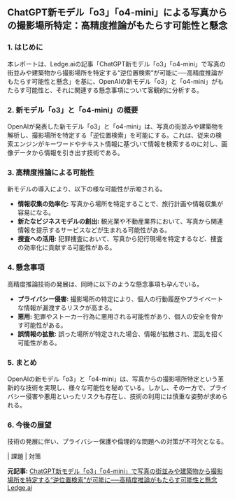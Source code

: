 ## ChatGPT新モデル「o3」「o4-mini」による写真からの撮影場所特定：高精度推論がもたらす可能性と懸念

### 1. はじめに

本レポートは、Ledge.aiの記事「ChatGPT新モデル「o3」「o4-mini」で写真の街並みや建築物から撮影場所を特定する“逆位置検索”が可能に──高精度推論がもたらす可能性と懸念」を基に、OpenAIの新モデル「o3」と「o4-mini」がもたらす可能性と、それに関連する懸念事項について客観的に分析する。

### 2. 新モデル「o3」と「o4-mini」の概要

OpenAIが発表した新モデル「o3」と「o4-mini」は、写真の街並みや建築物を解析し、撮影場所を特定する「逆位置検索」を可能にする。これは、従来の検索エンジンがキーワードやテキスト情報に基づいて情報を検索するのに対し、画像データから情報を引き出す技術である。

### 3. 高精度推論による可能性

新モデルの導入により、以下の様な可能性が示唆される。

* **情報収集の効率化:** 写真から場所を特定することで、旅行計画や情報収集が容易になる。
* **新たなビジネスモデルの創出:** 観光業や不動産業界において、写真から関連情報を提示するサービスなどが生まれる可能性がある。
* **捜査への活用:** 犯罪捜査において、写真から犯行現場を特定するなど、捜査の効率化に貢献する可能性がある。

### 4. 懸念事項

高精度推論技術の発展は、同時に以下のような懸念事項も孕んでいる。

* **プライバシー侵害:** 撮影場所の特定により、個人の行動履歴やプライベートな情報が漏洩するリスクが高まる。
* **悪用:** 犯罪やストーカー行為に悪用される可能性があり、個人の安全を脅かす可能性がある。
* **誤情報の拡散:** 誤った場所が特定された場合、情報が拡散され、混乱を招く可能性がある。

### 5. まとめ

OpenAIの新モデル「o3」と「o4-mini」は、写真からの撮影場所特定という革新的な技術を実現し、様々な可能性を秘めている。しかし、その一方で、プライバシー侵害や悪用といったリスクも存在し、技術の利用には慎重な姿勢が求められる。

### 6. 今後の展望

技術の発展に伴い、プライバシー保護や倫理的な問題への対策が不可欠となる。

| 課題 | 対策 

**元記事:** [ChatGPT新モデル「o3」「o4-mini」で写真の街並みや建築物から撮影場所を特定する“逆位置検索”が可能に──高精度推論がもたらす可能性と懸念 Ledge.ai](https://ledge.ai/articles/chatgpt_o3_o4mini_reverse_location_search)